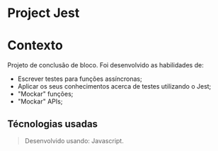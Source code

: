 # Project Jest
# Contexto
Projeto de conclusão de bloco. 
Foi desenvolvido as habilidades de:

- Escrever testes para funções assíncronas;
- Aplicar os seus conhecimentos acerca de testes utilizando o Jest;
- "Mockar" funções;
- "Mockar" APIs;
## Técnologias usadas

> Desenvolvido usando: Javascript.
